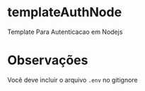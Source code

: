 # templateAuthNode
Template Para Autenticacao em Nodejs

# Observações

Você deve incluir o arquivo ``.env`` no gitignore
